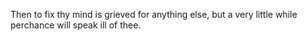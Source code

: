 Then to fix thy mind is grieved for anything else, but a very little while perchance will speak ill of thee.

